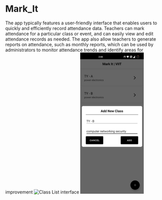 # Mark_It 
The app typically features a user-friendly interface that enables users to quickly and efficiently record attendance data. Teachers can mark attendance for 
a particular class or event, and can easily view and edit attendance records as needed. The app also allow teachers to generate reports on attendance, such as 
monthly reports, which can be used by administrators to monitor attendance trends and identify areas for improvement 
<img src="https://github.com/shaiilesh/Mark_It/raw/master/Class%20item.jpg" alt="Class List interface" width="200">
<img src="https://github.com/shaiilesh/Mark_It/raw/master/Add%20Class.jpg" alt="Class List interface" width="200">







 
